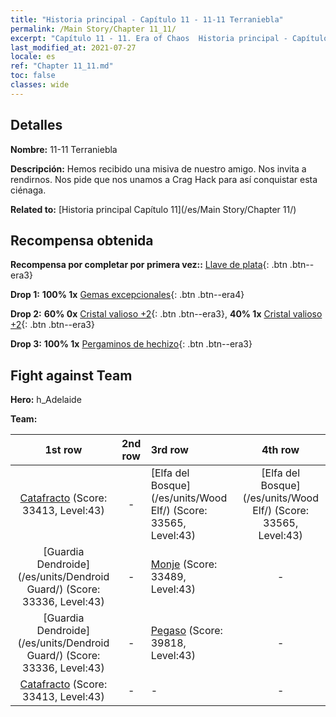 ```yaml
---
title: "Historia principal - Capítulo 11 - 11-11 Terraniebla"
permalink: /Main Story/Chapter 11_11/
excerpt: "Capítulo 11 - 11. Era of Chaos  Historia principal - Capítulo 11_11. 11-11 Terraniebla"
last_modified_at: 2021-07-27
locale: es
ref: "Chapter 11_11.md"
toc: false
classes: wide
---
```


## Detalles

 **Nombre:** 11-11 Terraniebla

 **Descripción:** Hemos recibido una misiva de nuestro amigo. Nos invita a rendirnos. Nos pide que nos unamos a Crag Hack para así conquistar esta ciénaga.

 **Related to:** [Historia principal Capítulo 11](/es/Main Story/Chapter 11/)

## Recompensa obtenida

 **Recompensa por completar por primera vez::** [Llave de plata](/ItemsES/con_693/){: .btn .btn--era3}

 **Drop 1:** **100% 1x** [Gemas excepcionales](/ItemsES/mat_37/){: .btn .btn--era4}

 **Drop 2:** **60% 0x** [Cristal valioso +2](/ItemsES/mat_31/){: .btn .btn--era3}, **40% 1x** [Cristal valioso +2](/ItemsES/mat_31/){: .btn .btn--era3}

 **Drop 3:** **100% 1x** [Pergaminos de hechizo](/ItemsES/con_694/){: .btn .btn--era3}


## Fight against Team
 **Hero:** h_Adelaide

 **Team:**


  | 1st row | 2nd row | 3rd row | 4th row |
  |:----:|:----:|:----|:----:|
  | [Catafracto](/es/units/Cavalier/) (Score: 33413, Level:43)  | - | [Elfa del Bosque](/es/units/Wood Elf/) (Score: 33565, Level:43)  | [Elfa del Bosque](/es/units/Wood Elf/) (Score: 33565, Level:43)  |
  | [Guardia Dendroide](/es/units/Dendroid Guard/) (Score: 33336, Level:43)  | - | [Monje](/es/units/Monk/) (Score: 33489, Level:43)  | - |
  | [Guardia Dendroide](/es/units/Dendroid Guard/) (Score: 33336, Level:43)  | - | [Pegaso](/es/units/Pegasus/) (Score: 39818, Level:43)  | - |
  | [Catafracto](/es/units/Cavalier/) (Score: 33413, Level:43)  | - | - | - |


